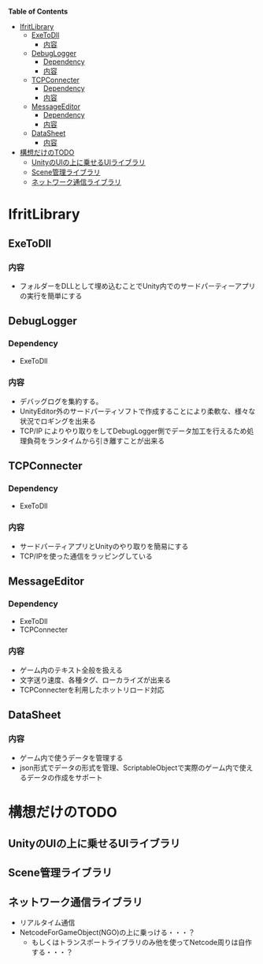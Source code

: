<!-- START doctoc generated TOC please keep comment here to allow auto update -->
<!-- DON'T EDIT THIS SECTION, INSTEAD RE-RUN doctoc TO UPDATE -->
**Table of Contents**

- [IfritLibrary](#ifritlibrary)
  - [ExeToDll](#exetodll)
    - [内容](#%E5%86%85%E5%AE%B9)
  - [DebugLogger](#debuglogger)
    - [Dependency](#dependency)
    - [内容](#%E5%86%85%E5%AE%B9-1)
  - [TCPConnecter](#tcpconnecter)
    - [Dependency](#dependency-1)
    - [内容](#%E5%86%85%E5%AE%B9-2)
  - [MessageEditor](#messageeditor)
    - [Dependency](#dependency-2)
    - [内容](#%E5%86%85%E5%AE%B9-3)
  - [DataSheet](#datasheet)
    - [内容](#%E5%86%85%E5%AE%B9-4)
- [構想だけのTODO](#%E6%A7%8B%E6%83%B3%E3%81%A0%E3%81%91%E3%81%AEtodo)
  - [UnityのUIの上に乗せるUIライブラリ](#unity%E3%81%AEui%E3%81%AE%E4%B8%8A%E3%81%AB%E4%B9%97%E3%81%9B%E3%82%8Bui%E3%83%A9%E3%82%A4%E3%83%96%E3%83%A9%E3%83%AA)
  - [Scene管理ライブラリ](#scene%E7%AE%A1%E7%90%86%E3%83%A9%E3%82%A4%E3%83%96%E3%83%A9%E3%83%AA)
  - [ネットワーク通信ライブラリ](#%E3%83%8D%E3%83%83%E3%83%88%E3%83%AF%E3%83%BC%E3%82%AF%E9%80%9A%E4%BF%A1%E3%83%A9%E3%82%A4%E3%83%96%E3%83%A9%E3%83%AA)

<!-- END doctoc generated TOC please keep comment here to allow auto update -->

# IfritLibrary

## ExeToDll
### 内容
* フォルダーをDLLとして埋め込むことでUnity内でのサードパーティーアプリの実行を簡単にする

## DebugLogger
### Dependency
* ExeToDll
### 内容
* デバッグログを集約する。
* UnityEditor外のサードパーティソフトで作成することにより柔軟な、様々な状況でロギングを出来る
* TCP/IP によりやり取りをしてDebugLogger側でデータ加工を行えるため処理負荷をランタイムから引き離すことが出来る

## TCPConnecter
### Dependency
* ExeToDll
### 内容
* サードパーティアプリとUnityのやり取りを簡易にする
* TCP/IPを使った通信をラッピングしている

## MessageEditor
### Dependency
* ExeToDll
* TCPConnecter
### 内容
* ゲーム内のテキスト全般を扱える
* 文字送り速度、各種タグ、ローカライズが出来る
* TCPConnecterを利用したホットリロード対応

## DataSheet
### 内容
* ゲーム内で使うデータを管理する
* json形式でデータの形式を管理、ScriptableObjectで実際のゲーム内で使えるデータの作成をサポート


# 構想だけのTODO
## UnityのUIの上に乗せるUIライブラリ
## Scene管理ライブラリ
## ネットワーク通信ライブラリ
* リアルタイム通信
* NetcodeForGameObject(NGO)の上に乗っける・・・？
  * もしくはトランスポートライブラリのみ他を使ってNetcode周りは自作する・・・？